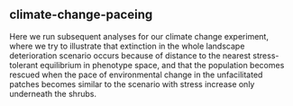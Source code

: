 ## climate-change-paceing

Here we run subsequent analyses for our climate change experiment, where we try to illustrate that extinction in the whole landscape deterioration scenario occurs because of distance to the nearest stress-tolerant equilibrium in phenotype space, and that the population becomes rescued when the pace of environmental change in the unfacilitated patches becomes similar to the scenario with stress increase only underneath the shrubs.